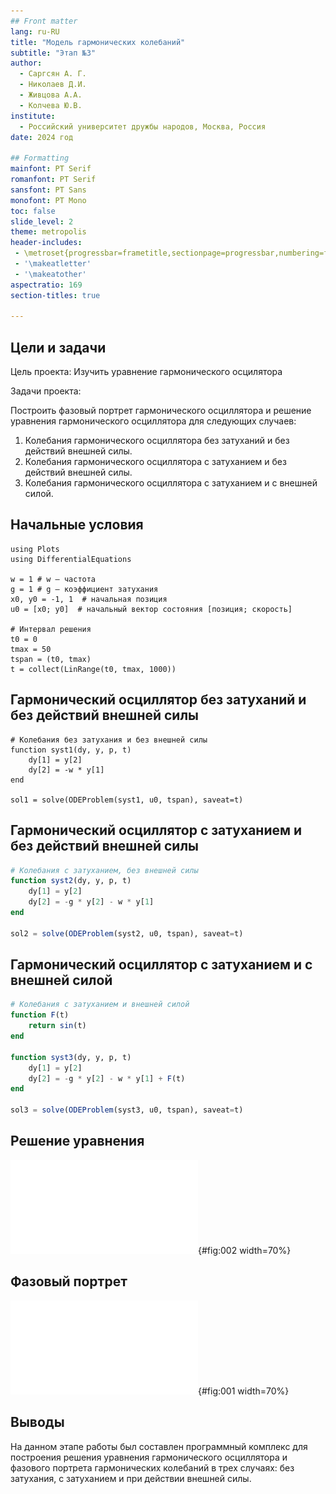 ```yaml
---
## Front matter
lang: ru-RU
title: "Модель гармонических колебаний"
subtitle: "Этап №3"
author: 
  - Саргсян А. Г.
  - Николаев Д.И.
  - Живцова А.А.
  - Колчева Ю.В. 
institute:
  - Российский университет дружбы народов, Москва, Россия
date: 2024 год

## Formatting
mainfont: PT Serif
romanfont: PT Serif
sansfont: PT Sans
monofont: PT Mono
toc: false
slide_level: 2
theme: metropolis
header-includes:
 - \metroset{progressbar=frametitle,sectionpage=progressbar,numbering=fraction}
 - '\makeatletter'
 - '\makeatother'
aspectratio: 169
section-titles: true

---
```


## Цели и задачи

Цель проекта: Изучить уравнение гармонического осцилятора

Задачи проекта:

Построить фазовый портрет гармонического осциллятора и решение уравнения гармонического осциллятора для следующих случаев: 

1. Колебания гармонического осциллятора без затуханий и без действий внешней силы. 
2. Колебания гармонического осциллятора c затуханием и без действий внешней силы.
3. Колебания гармонического осциллятора c затуханием и c внешней силой.

## Начальные условия

```
using Plots
using DifferentialEquations

w = 1 # w — частота
g = 1 # g — коэффициент затухания
x0, y0 = -1, 1  # начальная позиция
u0 = [x0; y0]  # начальный вектор состояния [позиция; скорость]

# Интервал решения
t0 = 0
tmax = 50
tspan = (t0, tmax)
t = collect(LinRange(t0, tmax, 1000))
```

## Гармонический осциллятор без затуханий и без действий внешней силы

```
# Колебания без затухания и без внешней силы
function syst1(dy, y, p, t)
    dy[1] = y[2]
    dy[2] = -w * y[1]
end

sol1 = solve(ODEProblem(syst1, u0, tspan), saveat=t)
```

## Гармонический осциллятор c затуханием и без действий внешней силы

```julia
# Колебания с затуханием, без внешней силы
function syst2(dy, y, p, t)
    dy[1] = y[2]
    dy[2] = -g * y[2] - w * y[1]
end

sol2 = solve(ODEProblem(syst2, u0, tspan), saveat=t)
```

## Гармонический осциллятор c затуханием и с внешней силой

```julia
# Колебания с затуханием и внешней силой
function F(t)
    return sin(t)
end

function syst3(dy, y, p, t)
    dy[1] = y[2]
    dy[2] = -g * y[2] - w * y[1] + F(t)
end

sol3 = solve(ODEProblem(syst3, u0, tspan), saveat=t)
```

## Решение уравнения

![Решение уравнения для трех случаев](image/screen2.pdf){#fig:002 width=70%}

## Фазовый портрет

![Фазовый портрет для трех случаев](image/screen1.pdf){#fig:001 width=70%}

## Выводы

На данном этапе работы был составлен программный комплекс для построения решения уравнения 
гармонического осциллятора и фазового портрета гармонических колебаний 
в трех случаях: без затухания, с затуханием и при действии внешней силы.
